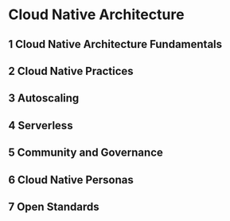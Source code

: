# Cloud Native Architecture

## 1 Cloud Native Architecture Fundamentals

## 2 Cloud Native Practices

## 3 Autoscaling

## 4 Serverless

## 5 Community and Governance

## 6 Cloud Native Personas

## 7 Open Standards